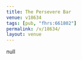 ```yaml
---
title: The Persevere Bar
venue: v18634
tags: [pub, "fhrs:661802"]
permalink: /v/18634/
layout: venue
---
```

null